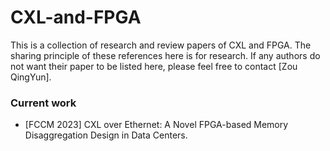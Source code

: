 # CXL-and-FPGA
This is a collection of research and review papers of CXL and FPGA. The sharing principle of these references here is for research. If any authors do not want their paper to be listed here, please feel free to contact [Zou QingYun].

### Current work
* [FCCM 2023] CXL over Ethernet: A Novel FPGA-based Memory Disaggregation Design in Data Centers.
